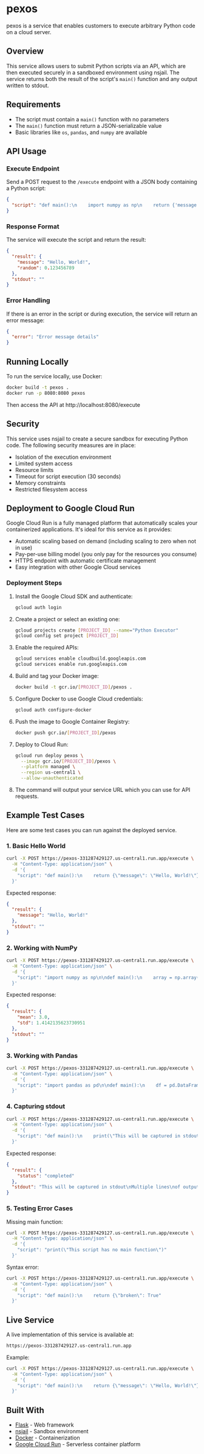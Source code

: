 # pexos

pexos is a service that enables customers to execute arbitrary Python code on a cloud server.

## Overview

This service allows users to submit Python scripts via an API, which are then executed securely in a sandboxed environment using nsjail. The service returns both the result of the script's `main()` function and any output written to stdout.

## Requirements

- The script must contain a `main()` function with no parameters
- The `main()` function must return a JSON-serializable value
- Basic libraries like `os`, `pandas`, and `numpy` are available

## API Usage

### Execute Endpoint

Send a POST request to the `/execute` endpoint with a JSON body containing a Python script:

```json
{
  "script": "def main():\n    import numpy as np\n    return {'message': 'Hello, World!', 'random': np.random.rand().tolist()}"
}
```

### Response Format

The service will execute the script and return the result:

```json
{
  "result": {
    "message": "Hello, World!",
    "random": 0.123456789
  },
  "stdout": ""
}
```

### Error Handling

If there is an error in the script or during execution, the service will return an error message:

```json
{
  "error": "Error message details"
}
```

## Running Locally

To run the service locally, use Docker:

```bash
docker build -t pexos .
docker run -p 8080:8080 pexos
```

Then access the API at http://localhost:8080/execute

## Security

This service uses nsjail to create a secure sandbox for executing Python code. The following security measures are in place:

- Isolation of the execution environment
- Limited system access
- Resource limits
- Timeout for script execution (30 seconds)
- Memory constraints
- Restricted filesystem access

## Deployment to Google Cloud Run

Google Cloud Run is a fully managed platform that automatically scales your containerized applications. It's ideal for this service as it provides:

- Automatic scaling based on demand (including scaling to zero when not in use)
- Pay-per-use billing model (you only pay for the resources you consume)
- HTTPS endpoint with automatic certificate management
- Easy integration with other Google Cloud services

### Deployment Steps

1. Install the Google Cloud SDK and authenticate:
   ```bash
   gcloud auth login
   ```

2. Create a project or select an existing one:
   ```bash
   gcloud projects create [PROJECT_ID] --name="Python Executor"
   gcloud config set project [PROJECT_ID]
   ```

3. Enable the required APIs:
   ```bash
   gcloud services enable cloudbuild.googleapis.com
   gcloud services enable run.googleapis.com
   ```

4. Build and tag your Docker image:
   ```bash
   docker build -t gcr.io/[PROJECT_ID]/pexos .
   ```

5. Configure Docker to use Google Cloud credentials:
   ```bash
   gcloud auth configure-docker
   ```

6. Push the image to Google Container Registry:
   ```bash
   docker push gcr.io/[PROJECT_ID]/pexos
   ```

7. Deploy to Cloud Run:
   ```bash
   gcloud run deploy pexos \
     --image gcr.io/[PROJECT_ID]/pexos \
     --platform managed \
     --region us-central1 \
     --allow-unauthenticated
   ```

8. The command will output your service URL which you can use for API requests.

## Example Test Cases

Here are some test cases you can run against the deployed service.

### 1. Basic Hello World

```bash
curl -X POST https://pexos-331287429127.us-central1.run.app/execute \
  -H "Content-Type: application/json" \
  -d '{
    "script": "def main():\n    return {\"message\": \"Hello, World!\"}"
  }'
```

Expected response:
```json
{
  "result": {
    "message": "Hello, World!"
  },
  "stdout": ""
}
```

### 2. Working with NumPy

```bash
curl -X POST https://pexos-331287429127.us-central1.run.app/execute \
  -H "Content-Type: application/json" \
  -d '{
    "script": "import numpy as np\n\ndef main():\n    array = np.array([1, 2, 3, 4, 5])\n    return {\"mean\": float(np.mean(array)), \"std\": float(np.std(array))}"
  }'
```

Expected response:
```json
{
  "result": {
    "mean": 3.0,
    "std": 1.4142135623730951
  },
  "stdout": ""
}
```

### 3. Working with Pandas

```bash
curl -X POST https://pexos-331287429127.us-central1.run.app/execute \
  -H "Content-Type: application/json" \
  -d '{
    "script": "import pandas as pd\n\ndef main():\n    df = pd.DataFrame({\"A\": [1, 2, 3], \"B\": [4, 5, 6]})\n    stats = df.describe().to_dict()\n    # Convert numpy types to native Python for JSON serialization\n    return {k: {kk: float(vv) for kk, vv in v.items()} for k, v in stats.items()}"
  }'
```

### 4. Capturing stdout

```bash
curl -X POST https://pexos-331287429127.us-central1.run.app/execute \
  -H "Content-Type: application/json" \
  -d '{
    "script": "def main():\n    print(\"This will be captured in stdout\")\n    print(\"Multiple lines\")\n    print(\"of output\")\n    return {\"status\": \"completed\"}"
  }'
```

Expected response:
```json
{
  "result": {
    "status": "completed"
  },
  "stdout": "This will be captured in stdout\nMultiple lines\nof output"
}
```

### 5. Testing Error Cases

Missing main function:
```bash
curl -X POST https://pexos-331287429127.us-central1.run.app/execute \
  -H "Content-Type: application/json" \
  -d '{
    "script": "print(\"This script has no main function\")"
  }'
```

Syntax error:
```bash
curl -X POST https://pexos-331287429127.us-central1.run.app/execute \
  -H "Content-Type: application/json" \
  -d '{
    "script": "def main():\n    return {\"broken\": True"
  }'
```

## Live Service

A live implementation of this service is available at:

```bash
https://pexos-331287429127.us-central1.run.app
```

Example:
```bash
curl -X POST https://pexos-331287429127.us-central1.run.app/execute \
  -H "Content-Type: application/json" \
  -d '{
    "script": "def main():\n    return {\"message\": \"Hello, World!\"}"
  }'
```

## Built With

- [Flask](https://flask.palletsprojects.com/) - Web framework
- [nsjail](https://nsjail.dev/) - Sandbox environment
- [Docker](https://www.docker.com/) - Containerization
- [Google Cloud Run](https://cloud.google.com/run) - Serverless container platform
